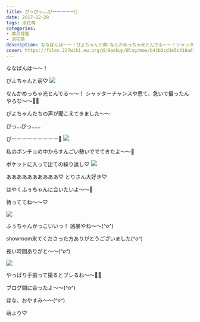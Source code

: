 ```yaml
---
title: ぴっぴっ……ぴーーーーー🐥
date: 2017-12-28
tags: 涼花萌
categories: 
- 成员博客
- 涼花萌
description: ななばんは〜〜！ぴよちゃんと萌♡なんかめっちゃ光とんでる〜〜！シャッターチャンスや思て、急いで撮ったんやろな〜〜📸🐥ぴよちゃんたちの声が聞こえてきまし...
cover: https://files.227wiki.eu.org/d/Backup/Blog/moe/b41b3cd3e5c316a678252ca3d8394.jpg 
---
```






ななばんは〜〜！



ぴよちゃんと萌♡
![](https://files.227wiki.eu.org/d/Backup/Blog/moe/b41b3cd3e5c316a678252ca3d8394.jpg)





なんかめっちゃ光とんでる〜〜！
シャッターチャンスや思て、急いで撮ったんやろな〜〜📸🐥







ぴよちゃんたちの声が聞こえてきました〜〜


ぴっ…ぴっ……





ぴーーーーーーーーー🐥
![](https://files.227wiki.eu.org/d/Backup/Blog/moe/b41b3cd3e5c316a678252ca3d8394-01.jpg)





私のポンチョの中からすんごい勢いででてきたよ〜〜🐥






ポケットに入って出ての繰り返し♡
![](https://files.227wiki.eu.org/d/Backup/Blog/moe/b41b3cd3e5c316a678252ca3d8394-02.jpg)






ああああああああああ♡
とりさん大好き♡





はやくふぅちゃんに会いたいよ〜〜🐥

待っててね〜〜♡






![](https://files.227wiki.eu.org/d/Backup/Blog/moe/b41b3cd3e5c316a678252ca3d8394-03.jpg)




ふぅちゃんかっこいいっ！
凶暴やね〜〜(*^o^*)









showroom来てくださった方ありがとうございました(*^o^*)

長い時間ありがと〜〜(*^o^*)





![](https://files.227wiki.eu.org/d/Backup/Blog/moe/b41b3cd3e5c316a678252ca3d8394-04.jpg)





やっぱり手振って撮るとブレるね〜〜👋🏻

ブログ間に合ったよ〜〜(*^o^*)






ほな、おやすみ〜〜(*^o^*)


萌より♡


